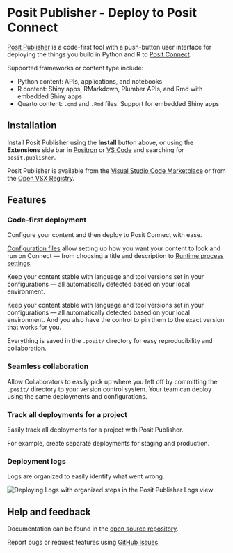 # Posit Publisher - Deploy to Posit Connect

[Posit Publisher](https://github.com/posit-dev/publisher) is a code-first tool
with a push-button user interface for deploying the things you build in Python
and R to [Posit Connect](https://posit.co/products/enterprise/connect/).

Supported frameworks or content type include:

- Python content: APIs, applications, and notebooks
- R content: Shiny apps, RMarkdown, Plumber APIs, and Rmd with embedded
  Shiny apps
- Quarto content: `.qmd` and `.Rmd` files. Support for embedded Shiny apps

## Installation

Install Posit Publisher using the **Install** button above, or using the
**Extensions** side bar in [Positron](https://github.com/posit-dev/positron) or
[VS Code](https://code.visualstudio.com/) and searching for `posit.publisher`.

Posit Publisher is available from the
[Visual Studio Code Marketplace](https://marketplace.visualstudio.com/items?itemName=Posit.publisher)
or from the [Open VSX Registry](https://open-vsx.org/extension/posit/publisher).

## Features

### Code-first deployment

Configure your content and then deploy to Posit Connect with ease.

[Configuration files](https://github.com/posit-dev/publisher/blob/main/docs/configuration.md)
allow setting up how you want your content to look and run on Connect — from
choosing a title and description to
[Runtime process settings](https://docs.posit.co/connect/user/content-settings/#content-runtime).

Keep your content stable with language and tool versions set in your
configurations — all automatically detected based on your local environment.

Keep your content stable with language and tool versions set in your
configurations — all automatically detected based on your local environment.
And you also have the control to pin them to the exact version that works for
you.

Everything is saved in the `.posit/` directory for easy reproducibility and
collaboration.

### Seamless collaboration

Allow Collaborators to easily pick up where you left off by committing the
`.posit/` directory to your version control system. Your team can deploy using
the same deployments and configurations.

### Track all deployments for a project

Easily track all deployments for a project with Posit Publisher.

For example, create separate deployments for staging and production.

### Deployment logs

Logs are organized to easily identify what went wrong.

<img
  src="https://camo.githubusercontent.com/a74aa7b8bc2d2a67508b51764757b4692dea2bb451a8f5f8e876d00e4125a09e/68747470733a2f2f63646e2e706f7369742e636f2f7075626c69736865722f6173736574732f696d672f6465706c6f796d656e742d6c6f67732d76696577322e706e67"
  alt="Deploying Logs with organized steps in the Posit Publisher Logs view"
/>

## Help and feedback

Documentation can be found in the
[open source repository](https://github.com/posit-dev/publisher/blob/main/docs/index.md).

Report bugs or request features using
[GitHub Issues](https://github.com/posit-dev/publisher/issues).
